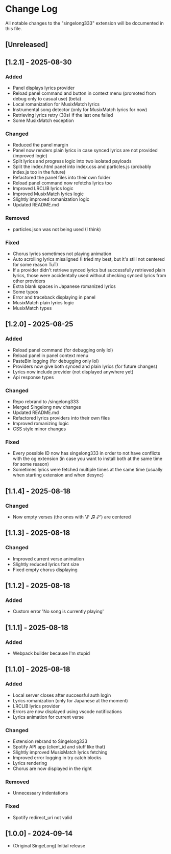 # Change Log

All notable changes to the "singelong333" extension will be documented in this file.

<!-- Check [Keep a Changelog](http://keepachangelog.com/) for recommendations on how to structure this file. -->

## [Unreleased]

## [1.2.1] - 2025-08-30

### Added

- Panel displays lyrics provider
- Reload panel command and button in context menu (promoted from debug only to casual use) (beta)
- Local romanization for MusixMatch lyrics
- Instrumental song detector (only for MusixMatch lyrics for now)
- Retrieving lyrics retry (30s) if the last one failed
- Some MusixMatch exception

### Changed

- Reduced the panel margin
- Panel now renders plain lyrics in case synced lyrics are not provided (improved logic)
- Split lyrics and progress logic into two isolated payloads
- Split the index.html panel into index.css and particles.js (probably index.js too in the future)
- Refactored the panel files into their own folder
- Reload panel command now refetchs lyrics too
- Improved LRCLIB lyrics logic
- Improved MusixMatch lyrics logic
- Slightly improved romanization logic
- Updated README.md

### Removed

- particles.json was not being used (I think)

### Fixed

- Chorus lyrics sometimes not playing animation
- Auto scrolling lyrics misaligned (I tried my best, but it's still not centered for some reason TuT)
- If a provider didn't retrieve synced lyrics but successfully retrieved plain lyrics, those were accidentally used without checking synced lyrics from other providers
- Extra blank spaces in Japanese romanized lyrics
- Some typos
- Error and traceback displaying in panel
- MusixMatch plain lyrics logic
- MusixMatch types

## [1.2.0] - 2025-08-25

### Added

- Reload panel command (for debugging only lol)
- Reload panel in panel context menu
- PasteBin logging (for debugging only lol)
- Providers now give both synced and plain lyrics (for future changes)
- Lyrics now include provider (not displayed anywhere yet)
- Api response types

### Changed

- Repo rebrand to /singelong333
- Merged Singelong new changes
- Updated README.md
- Refactored lyrics providers into their own files
- Improved romanizing logic
- CSS style minor changes

### Fixed

- Every possible ID now has singelong333 in order to not have conflicts with the og extension (in case you want to install both at the same time for some reason)
- Sometimes lyrics were fetched multiple times at the same time (usually when starting extension and when desync)

## [1.1.4] - 2025-08-18

### Changed

- Now empty verses (the ones with '♪ ♫ ♪') are centered

## [1.1.3] - 2025-08-18

### Changed

- Improved current verse animation
- Slightly reduced lyrics font size
- Fixed empty chorus displaying

## [1.1.2] - 2025-08-18

### Added

- Custom error 'No song is currently playing'

## [1.1.1] - 2025-08-18

### Added

- Webpack builder because I'm stupid

## [1.1.0] - 2025-08-18

### Added

- Local server closes after successful auth login
- Lyrics romanization (only for Japanese at the moment)
- LRCLIB lyrics provider
- Errors are now displayed using vscode notifications
- Lyrics animation for current verse

### Changed

- Extension rebrand to Singelong333
- Spotify API app (client_id and stuff like that)
- Slightly improved MusixMatch lyrics fetching
- Improved error logging in try catch blocks
- Lyrics rendering
- Chorus are now displayed in the right

### Removed

- Unnecessary indentations

### Fixed

- Spotify redirect_uri not valid

## [1.0.0] - 2024-09-14

- (Original SingeLong) Initial release
